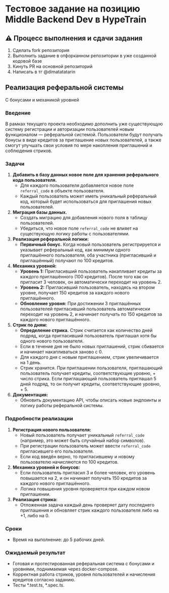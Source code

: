 # Тестовое задание на позицию Middle Backend Dev в HypeTrain

## ⚠️ Процесс выполнения и сдачи задания
1. Сделать fork репозитория
2. Выполнить задание в отфорканном репозитории в уже созданной кодовой базе
3. Кинуть PR на основной репозиторий
4. Написать в тг @dimatatatarin

## Реализация реферальной системы 
C бонусами и механикой уровней

### Введение

В рамках текущего проекта необходимо дополнить уже существующую систему регистрации и авторизации пользователей новым функционалом — реферальной системой. Пользователи будут получать бонусы в виде кредитов за приглашение новых пользователей, а также смогут улучшать свои условия по мере накопления приглашений и соблюдения стриков.

### Задачи

1. **Добавить в базу данных новое поле для хранения реферального кода пользователя.**
    - Для каждого пользователя добавляется новое поле `referral_code` в объекте пользователя.
    - Каждый пользователь может иметь уникальный реферальный код, который будет использоваться для приглашения новых пользователей.
2. **Миграция базы данных.**
    - Создать миграцию для добавления нового поля в таблицу пользователей.
    - Убедиться, что новое поле `referral_code` не влияет на существующую логику работы с пользователями.
3. **Реализация реферальной логики:**
    - **Первичный бонус.** Когда новый пользователь регистрируется и указывает реферальный код, как минимум одного приглашённого пользователя, оба участника (пригласивший и приглашённый) получают по 100 кредитов.
4. **Механика уровней:**
    - **Уровень 1:** Пригласивший пользователь накапливает кредиты за каждого приглашённого (100 кредитов). После того как он пригласит 3 человек, он автоматически переходит на уровень 2.
    - **Уровень 2:** Пригласивший пользователь, находясь на втором уровне, получает 150 кредитов за каждого нового приглашённого.
    - **Обновление уровня:** При достижении 3 приглашённых пользователей пригласивший пользователь автоматически переходит на уровень 2, и начинает получать по 150 кредитов за каждого нового приглашённого.
5. **Стрик по дням:**
    - **Определение стрика.** Стрик считается как количество дней подряд, когда пригласивший пользователь приглашал хотя бы одного нового пользователя.
    - Если в течение дня не было новых приглашений, стрик сбивается и начинает накапливаться заново c 0.
    - Для каждого дня с новым приглашением, стрик увеличивается на 1 день.
    - Стрик хранится. При приглашении пользователя, приглашающий пользователь получает кредиты, соответствующие уровню, + число стрика. Если приглашающий пользователь приглашал 5 дней подряд, то он получит кредиты, соответствующие уровню, + 5.
6. **Документация:**
    - Обновить документацию API, чтобы описать новые эндпоинты и логику работы реферальной системы.

### Подробности реализации

1. **Регистрация нового пользователя:**
    - Новый пользователь получает уникальный `referral_code` (например, это может быть случайный набор символов).
    - При регистрации пользователь может ввести `referral_code` пригласившего его пользователя.
    - Если код введён верно, то пригласившему и новому пользователю начисляются по 100 кредитов.
2. **Механика уровней и бонусов:**
    - Если пользователь пригласил 3 и более человек, его уровень повышается на 2, и он начинает получать 150 кредитов за каждого нового приглашённого.
    - Логика повышения уровня проверяется при каждом новом приглашении.
3. **Реализация стрика:**
    - Отложенная задача каждый день проверяет дату последнего приглашения и обновляет стрик каждого пользователя либо на +1, либо на 0.

### Сроки

- Время на выполнение: до 5 рабочих дней.

### Ожидаемый результат

- Готовая и протестированная реферальная система с бонусами и уровнями, поднимаемая через docker-compose.
- Корректная работа стриков, уровня пользователей и начисления кредитов согласно заданию.
- Тесты *.test.ts, *.spec.ts.